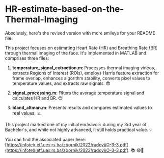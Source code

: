 # HR-estimate-based-on-the-Thermal-Imaging

Absolutely, here's the revised version with more smileys for your README file:

This project focuses on estimating Heart Rate (HR) and Breathing Rate (BR) through thermal imaging of the face. It's implemented in MATLAB and comprises three files:

1. **temperature_signal_extraction.m**: Processes thermal imaging videos, extracts Regions of Interest (ROIs), employs Harris feature extraction for frame overlap, enhances algorithm stability, converts pixel values to temperature values, and extracts raw signals. 😎

2. **signal_processing.m**: Filters the average temperature signal and calculates HR and BR. 😊

3. **bland_altman.m**: Presents results and compares estimated values to real values. 📊

This project marked one of my initial endeavors during my 3rd year of Bachelor's, and while not highly advanced, it still holds practical value. 💡

You can find the associated paper here: [https://infoteh.etf.ues.rs.ba/zbornik/2022/radovi/O-3-3.pdf](https://infoteh.etf.ues.rs.ba/zbornik/2022/radovi/O-3-3.pdf). 📚 😄🚀
